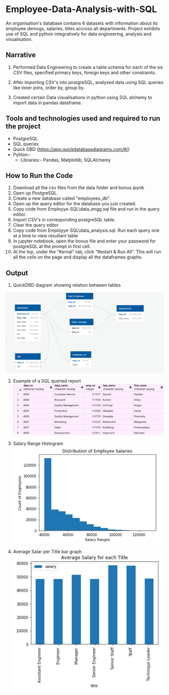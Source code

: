 # Employee-Data-Analysis-with-SQL
An organisation's database contains 6 datasets with information about its employee demogs, salaries, titles accross all departments. Project exhibits use of SQL and python integratively for data engineering, analysis and visualisation. 


## Narrative
1. Performed Data Engineering to create a table schema for each of the six CSV files, specified primary keys, foreign keys and other constraints.

2. After importing CSV's into postgreSQL, analysed data using SQL queries like inner joins, order by, group by. 
3. Created certain Data visualisations in python using SQL alchemy to import data in pandas dataframe.

## Tools and technologies used and required to run the project

* PostgreSQL
* SQL queries
* Quick DBD (https://app.quickdatabasediagrams.com/#/)
* Pyhton:-
    - Libraries:- Pandas, Matplotlib, SQLAlchemy

## How to Run the Code

1. Download all the csv files from the data folder and bonus.ipynb
2. Open up PostgreSQL.
3. Create a new database called "employees_db".
4. Open up the query editor for the database you just created.
5. Copy code from Employye-SQL\data_engg.sql file and run in the query editor.
6. Import CSV's in corresponding postgreSQL table.
7. Clear the query editor
8. Copy code from  Employye-SQL\data_analysis.sql. Run each query one at a time to view resultant table
9. In jupyter notebook, open the bonus file and enter your password for postgreSQL at the prompt in first cell.
10. At the top, under the "Kernal" tab, click "Restart & Run All". This will run all the cells on the page and display all the dataframes graphs.


## Output

1. QuickDBD diagram showing relation between tables

![quickdbd](images/erd1.png)

2. Example of a SQL queried report
![sqlreport](images\query.png) 

3. Salary Range Histogram
![salrange](images\Capture2.PNG)

4. Average Salar per Title bar graph
![title](images\Capture.PNG)
